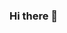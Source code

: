 ### Hi there 👋

<!--
**Z0catelli/Z0catelli** is a ✨ _special_ ✨ repository because its `README.md` (this file) appears on your GitHub profile.

Here are some ideas to get you started:

- 🌱 Estou aprendendo Java e POO
- 👯 Procuro colaboração em Web Design
- 🤔 Procuro ajuda com Front-End e Web Design 
- ⚡ Fun fact: Já fiz um curso de introdução a programação com 12 anos, sobre Python, C++, HTML e CSS
-->
